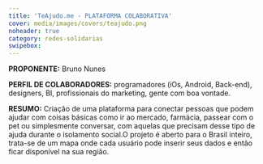```yaml
---
title: 'TeAjudo.me - PLATAFORMA COLABORATIVA'
cover: media/images/covers/teajudo.png
noheader: true
category: redes-solidarias
swipebox: 
---
```

  
**PROPONENTE:**
Bruno Nunes
  
**PERFIL DE COLABORADORES:** programadores (iOs, Android, Back-end), designers, BI, profissionais do marketing, gente com boa vontade. 
  
**RESUMO:**
Criação de uma plataforma para conectar pessoas que podem ajudar com coisas básicas como ir ao mercado, farmácia, passear com o pet ou simplesmente conversar, com aquelas que precisam desse tipo de ajuda durante o isolamento social.O projeto é aberto para o Brasil inteiro, trata-se de um mapa onde cada usuário pode inserir seus dados e então ficar disponível na sua região.